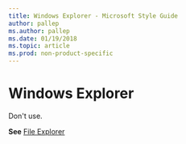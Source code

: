 ```yaml
---
title: Windows Explorer - Microsoft Style Guide
author: pallep
ms.author: pallep
ms.date: 01/19/2018
ms.topic: article
ms.prod: non-product-specific
---
```


# Windows Explorer

Don't use. 

**See** [File Explorer](~/a-z-word-list-term-collections/f/file-explorer.md)
